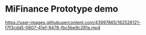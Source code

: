 # MiFinance Prototype demo

https://user-images.githubusercontent.com/43997865/162526121-f7f3cdd5-0607-41ef-9478-fbc5be9c281a.mp4

